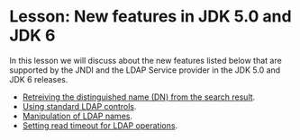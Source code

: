 
# Lesson: New features in JDK 5.0 and JDK 6

In this lesson we will discuss about the new features listed below that are supported by the JNDI and the LDAP Service provider in the JDK 5.0 and JDK 6 releases.

- [Retreiving the distinguished name (DN) from the search result](dn.html).
- [Using standard LDAP controls](controls-std.html).
- [Manipulation of LDAP names](ldapname.html).
- [Setting read timeout for LDAP operations](readtimeout.html).
